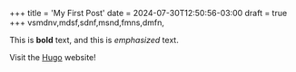 +++
title = 'My First Post'
date = 2024-07-30T12:50:56-03:00
draft = true
+++
vsmdnv,mdsf,sdnf,msnd,fmns,dmfn,

This is **bold** text, and this is *emphasized* text.

Visit the [Hugo](https://gohugo.io) website!